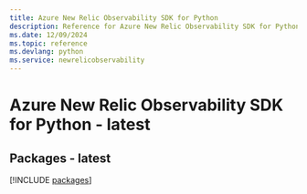 ```yaml
---
title: Azure New Relic Observability SDK for Python
description: Reference for Azure New Relic Observability SDK for Python
ms.date: 12/09/2024
ms.topic: reference
ms.devlang: python
ms.service: newrelicobservability
---
```

# Azure New Relic Observability SDK for Python - latest
## Packages - latest
[!INCLUDE [packages](new-relic-observability-index.md)]